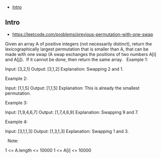 - [Intro](#intro)

## Intro

- https://leetcode.com/problems/previous-permutation-with-one-swap

Given an array A of positive integers (not necessarily distinct), return the lexicographically largest permutation that is smaller than A, that can be made with one swap (A swap exchanges the positions of two numbers A[i] and A[j]).  If it cannot be done, then return the same array.
 
Example 1:

Input: [3,2,1]
Output: [3,1,2]
Explanation: Swapping 2 and 1.

Example 2:

Input: [1,1,5]
Output: [1,1,5]
Explanation: This is already the smallest permutation.

Example 3:

Input: [1,9,4,6,7]
Output: [1,7,4,6,9]
Explanation: Swapping 9 and 7.

Example 4:

Input: [3,1,1,3]
Output: [1,3,1,3]
Explanation: Swapping 1 and 3.

 
Note:

1 <= A.length <= 10000
1 <= A[i] <= 10000

